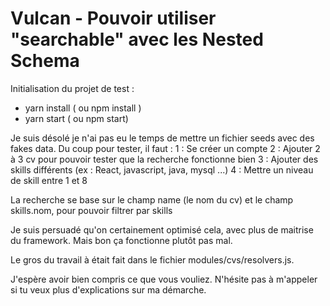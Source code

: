 # Vulcan - Pouvoir utiliser "searchable" avec les Nested Schema

Initialisation du projet de test :

- yarn install ( ou npm install )
- yarn start ( ou npm start)

Je suis désolé je n'ai pas eu le temps de mettre un fichier seeds avec des fakes data.
Du coup pour tester, il faut :
1 : Se créer un compte
2 : Ajouter 2 à 3 cv pour pouvoir tester que la recherche fonctionne bien
3 : Ajouter des skills différents (ex : React, javascript, java, mysql ...)
4 : Mettre un niveau de skill entre 1 et 8

La recherche se base sur le champ name (le nom du cv) et le champ skills.nom, pour pouvoir filtrer par skills

Je suis persuadé qu'on certainement optimisé cela, avec plus de maitrise du framework. Mais bon ça fonctionne plutôt pas mal.

Le gros du travail à était fait dans le fichier modules/cvs/resolvers.js.

J'espère avoir bien compris ce que vous vouliez. N'hésite pas à m'appeler si tu veux plus d'explications sur ma démarche.
